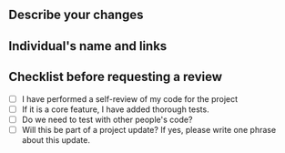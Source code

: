 ## Describe your changes

## Individual's name and links

## Checklist before requesting a review
- [ ] I have performed a self-review of my code for the project
- [ ] If it is a core feature, I have added thorough tests.
- [ ] Do we need to test with other people's code?
- [ ] Will this be part of a project update? If yes, please write one phrase about this update.
